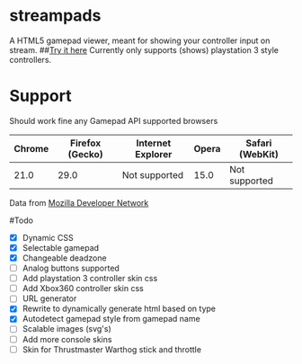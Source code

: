 # streampads
A HTML5 gamepad viewer, meant for showing your controller input on stream.
##[Try it here](https://rawgit.com/tazaar/streampads/master/index.html)
Currently only supports (shows) playstation 3 style controllers.

# Support
Should work fine any Gamepad API supported browsers

|Chrome| Firefox (Gecko) | Internet Explorer | Opera | Safari (WebKit) |
|--- | --- | --- | --- | --- |
|21.0 | 29.0 | Not supported | 15.0 | Not supported |
Data from [Mozilla Developer Network](https://developer.mozilla.org/en-US/docs/Web/API/Gamepad_API/Using_the_Gamepad_API#Browser_compatibility)

#Todo
- [x] Dynamic CSS
- [x] Selectable gamepad
- [x] Changeable deadzone
- [ ] Analog buttons supported
- [ ] Add playstation 3 controller skin css
- [ ] Add Xbox360 controller skin css
- [ ] URL generator
- [x] Rewrite to dynamically generate html based on type
- [x] Autodetect gamepad style from gamepad name
- [ ] Scalable images (svg's)
- [ ] Add more console skins
- [ ] Skin for Thrustmaster Warthog stick and throttle
